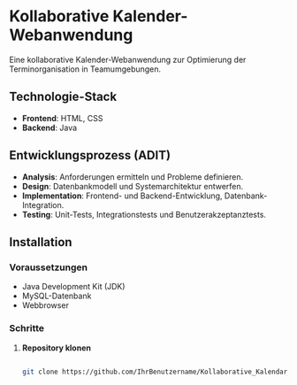 # Kollaborative Kalender-Webanwendung

Eine kollaborative Kalender-Webanwendung zur Optimierung der Terminorganisation in Teamumgebungen.

## Technologie-Stack

- **Frontend**: HTML, CSS
- **Backend**: Java

## Entwicklungsprozess (ADIT)

- **Analysis**: Anforderungen ermitteln und Probleme definieren.
- **Design**: Datenbankmodell und Systemarchitektur entwerfen.
- **Implementation**: Frontend- und Backend-Entwicklung, Datenbank-Integration.
- **Testing**: Unit-Tests, Integrationstests und Benutzerakzeptanztests.

## Installation

### Voraussetzungen

- Java Development Kit (JDK)
- MySQL-Datenbank
- Webbrowser

### Schritte

1. **Repository klonen**
   ```bash
   
   git clone https://github.com/IhrBenutzername/Kollaborative_Kalendar_App.git

